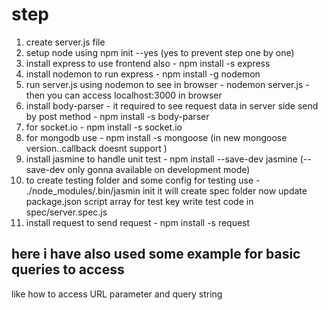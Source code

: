 # step
1. create server.js file
2. setup node using npm init --yes (yes to prevent step one by one)
3. install express to use frontend also - npm install -s express
4. install nodemon to run express - npm install -g nodemon
5. run server.js using nodemon to see in browser - nodemon server.js - then you can access localhost:3000 in browser
6. install body-parser - it required to see request data in server side send by post method - npm install -s body-parser
7. for socket.io - npm install -s socket.io
8. for mongodb use - npm install -s mongoose (in new mongoose version..callback doesnt support )
9. install jasmine to handle unit test - npm install --save-dev jasmine (--save-dev only gonna available on development mode)
10. to create testing folder and some config for testing use - ./node_modules/.bin/jasmin init
    it will create spec folder
    now update package.json script array for test key
    write test code in spec/server.spec.js
11. install request to send request - npm install -s request


## here i have also used some example for basic queries to access
like how to access URL parameter and query string